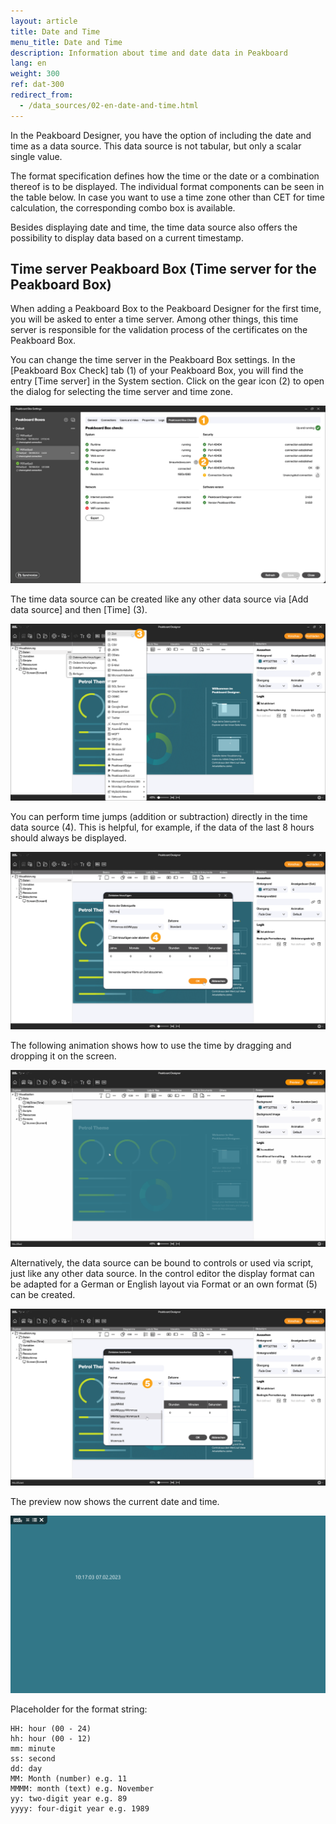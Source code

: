 ```yaml
---
layout: article
title: Date and Time
menu_title: Date and Time
description: Information about time and date data in Peakboard
lang: en
weight: 300
ref: dat-300
redirect_from:
  - /data_sources/02-en-date-and-time.html
---
```


In the Peakboard Designer, you have the option of including the date and time as a data source.
This data source is not tabular, but only a scalar single value.

The format specification defines how the time or the date or a combination thereof is to be displayed.
The individual format components can be seen in the table below.
In case you want to use a time zone other than CET for time calculation, the corresponding combo box is available.

Besides displaying date and time, the time data source also offers the possibility to display data based on a current timestamp.

## Time server Peakboard Box (Time server for the Peakboard Box)

When adding a Peakboard Box to the Peakboard Designer for the first time, you will be asked to enter a time server. Among other things, this time server is responsible for the validation process of the certificates on the Peakboard Box.

You can change the time server in the Peakboard Box settings.
In the [Peakboard Box Check] tab (1) of your Peakboard Box, you will find the entry [Time server] in the System section.
Click on the gear icon (2) to open the dialog for selecting the time server and time zone.

![Time server](/assets/images/data-sources/date-and-time/en_timeserver.png)

The time data source can be created like any other data source via [Add data source] and then [Time] (3).

![Time data source](/assets/images/data-sources/date-and-time/de_timedatasource_01.png)

You can perform time jumps (addition or subtraction) directly in the time data source (4). This is helpful, for example, if the data of the last 8 hours should always be displayed.

![Time data source](/assets/images/data-sources/date-and-time/de_timedatasource_02.png)

The following animation shows how to use the time by dragging and dropping it on the screen. 

![Time data source](/assets/images/data-sources/date-and-time/en_timedatasource_03.gif)

Alternatively, the data source can be bound to controls or used via script, just like any other data source.
In the control editor the display format can be adapted for a German or English layout via Format or an own format (5) can be created.

![Time data source](/assets/images/data-sources/date-and-time/de_timedatasource_04.png)

The preview now shows the current date and time.

![Time data source](/assets/images/data-sources/date-and-time/timedatasource_05.png)

Placeholder for the format string:

```
HH: hour (00 - 24)
hh: hour (00 - 12)
mm: minute
ss: second
dd: day
MM: Month (number) e.g. 11
MMMM: month (text) e.g. November
yy: two-digit year e.g. 89
yyyy: four-digit year e.g. 1989
```
